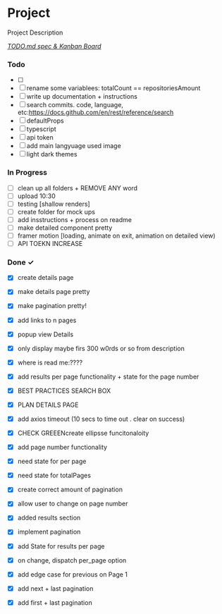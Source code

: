 # Project

Project Description

<em>[TODO.md spec & Kanban Board](https://bit.ly/3fCwKfM)</em>

### Todo

- [ ]   
- [ ] rename some variablees: totalCount == repositoriesAmount  
- [ ] write up documentation + instructions  
- [ ] search commits. code, language, etc:https://docs.github.com/en/rest/reference/search  
- [ ] defaultProps  
- [ ] typescript  
- [ ] api token  
- [ ] add main langyuage used image  
- [ ] light dark themes  

### In Progress

- [ ] clean up all folders + REMOVE ANY word  
- [ ] upload 10:30  
- [ ] testing [shallow renders]  
- [ ] create folder for mock ups  
- [ ] add insstructions + process on readme  
- [ ] make detailed component pretty  
- [ ] framer motion [loading, animate on exit, animation on detailed view)  
- [ ] API TOEKN INCREASE  

### Done ✓

- [x] create details page  
- [x] make details page pretty  
- [x] make pagination pretty!  
- [x] add links to n pages  
- [x] popup view Details  
- [x] only display maybe firs 300 w0rds or so from description  
- [x] where is read me:????  
- [x] add results per page functionality + state for the page number  
- [x] BEST PRACTICES SEARCH BOX  
- [x] PLAN DETAILS PAGE  
- [x] add axios timeout (10 secs to time out . clear on success)  
- [x] CHECK GREEENcreate ellipsse funcitonaloity  
- [x] add page number functionality  
- [x] need state for per page  
- [x] need state for totalPages  
- [x] create correct amount of pagination  
- [x] allow user to change on page number  
- [x] added results section  
- [x] implement pagination  
- [x] add State for results per page  
- [x] on change, dispatch per_page option  
- [x] add edge case for previous on Page 1  
- [x] add next + last pagination  
- [x] add first + last pagination  

